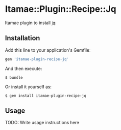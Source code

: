 # Itamae::Plugin::Recipe::Jq

Itamae plugin to install [jq](https://stedolan.github.io/jq/)

## Installation

Add this line to your application's Gemfile:

```ruby
gem 'itamae-plugin-recipe-jq'
```

And then execute:

    $ bundle

Or install it yourself as:

    $ gem install itamae-plugin-recipe-jq

## Usage

TODO: Write usage instructions here
